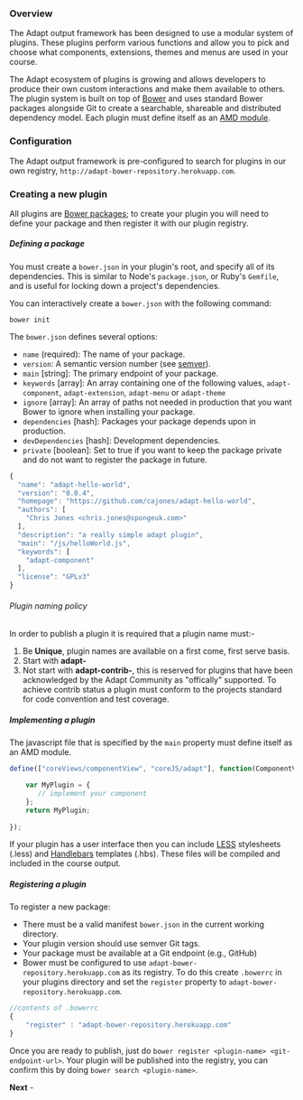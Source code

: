 ### Overview
The Adapt output framework has been designed to use a modular system of plugins. These plugins perform various  functions and allow you to pick and choose what components, extensions, themes and menus are used in your course.

The Adapt ecosystem of plugins is growing and allows developers to produce their own custom interactions and make them available to others. The plugin system is built on top of [Bower](http://bower.io/) and uses standard Bower packages alongside Git to create a searchable, shareable and distributed dependency model.
Each plugin must define itself as an [AMD module](https://github.com/amdjs/amdjs-api/wiki/AMD).

### Configuration
The Adapt output framework is pre-configured to search for plugins in our own registry, `http://adapt-bower-repository.herokuapp.com`.

### Creating a new plugin
All plugins are [Bower packages](http://bower.io/#defining-a-package); to create your plugin you will need to define your package and then register it with our plugin registry.
##### Defining a package
You must create a `bower.json` in your plugin's root, and specify all of its dependencies. This is similar to Node's `package.json`, or Ruby's `Gemfile`, and is useful for locking down a project's dependencies.

You can interactively create a `bower.json` with the following command:

```
bower init
```

The `bower.json` defines several options:

* `name` (required): The name of your package.
* `version`: A semantic version number (see [semver](http://semver.org/)).
* `main` [string]: The primary endpoint of your package.
* `keywords` [array]: An array containing one of the following values, `adapt-component`, `adapt-extension`, `adapt-menu` or `adapt-theme`
* `ignore` [array]: An array of paths not needed in production that you want Bower to ignore when installing your package.
* `dependencies` [hash]: Packages your package depends upon in production.
* `devDependencies` [hash]: Development dependencies.
* `private` [boolean]: Set to true if you want to keep the package private and do not want to register the package in future.

```js
{
  "name": "adapt-hello-world",
  "version": "0.0.4",
  "homepage": "https://github.com/cajones/adapt-hello-world",
  "authors": [
    "Chris Jones <chris.jones@spongeuk.com>"
  ],
  "description": "a really simple adapt plugin",
  "main": "/js/helloWorld.js",
  "keywords": [
    "adapt-component"
  ],
  "license": "GPLv3"
}
```
###### Plugin naming policy
In order to publish a plugin it is required that a plugin name must:-

1. Be **Unique**, plugin names are available on a first come, first serve basis.
2. Start with **adapt-**
3. Not start with **adapt-contrib-**, this is reserved for plugins that have been acknowledged by the Adapt Community as "offically" supported. To achieve contrib status a plugin must conform to the projects standard for code convention and test coverage.

##### Implementing a plugin
The javascript file that is specified by the `main` property must define itself as an AMD module.

```js
define(["coreViews/componentView", "coreJS/adapt"], function(ComponentView, Adapt) {

    var MyPlugin = {
       // implement your component
    };        
    return MyPlugin;
   
});
```

If your plugin has a user interface then you can include [LESS](http://lesscss.org/) stylesheets (.less) and [Handlebars](http://handlebarsjs.com/) templates (.hbs).
These files will be compiled and included in the course output.

##### Registering a plugin
To register a new package:

* There must be a valid manifest `bower.json` in the current working directory. 
* Your plugin version should use semver Git tags.
* Your package must be available at a Git endpoint (e.g., GitHub)
* Bower must be configured to use `adapt-bower-repository.herokuapp.com` as its registry. To do this create `.bowerrc` in your plugins directory and set the `register` property to `adapt-bower-repository.herokuapp.com`.

```js
//contents of .bowerrc
{
    "register" : "adapt-bower-repository.herokuapp.com"
}
```

Once you are ready to publish, just do `bower register <plugin-name> <git-endpoint-url>`. Your plugin will be published into the registry, you can confirm this by doing `bower search <plugin-name>`. 

**Next** - 